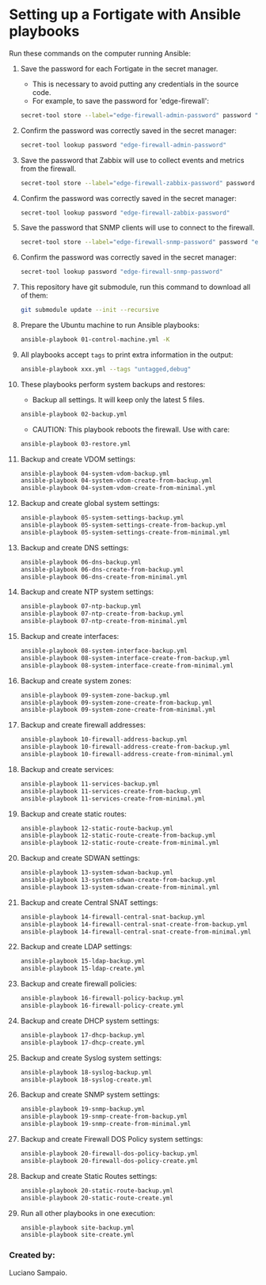 # Setting up a Fortigate with Ansible playbooks

Run these commands on the computer running Ansible:

1. Save the password for each Fortigate in the secret manager.

    - This is necessary to avoid putting any credentials in the source code.
    - For example, to save the password for 'edge-firewall':
    ```bash
    secret-tool store --label="edge-firewall-admin-password" password "edge-firewall-admin-password"
    ```

1. Confirm the password was correctly saved in the secret manager:
    ```bash
    secret-tool lookup password "edge-firewall-admin-password"
    ```

1. Save the password that Zabbix will use to collect events and metrics from the firewall.

    ```bash
    secret-tool store --label="edge-firewall-zabbix-password" password "edge-firewall-zabbix-password"
    ```

1. Confirm the password was correctly saved in the secret manager:
    ```bash
    secret-tool lookup password "edge-firewall-zabbix-password"
    ```

1. Save the password that SNMP clients will use to connect to the firewall.

    ```bash
    secret-tool store --label="edge-firewall-snmp-password" password "edge-firewall-snmp-password"
    ```

1. Confirm the password was correctly saved in the secret manager:
    ```bash
    secret-tool lookup password "edge-firewall-snmp-password"
    ```

1. This repository have git submodule, run this command to download all of them:
    ```bash
    git submodule update --init --recursive
    ```

1. Prepare the Ubuntu machine to run Ansible playbooks:
    ```bash
    ansible-playbook 01-control-machine.yml -K
    ```

1. All playbooks accept `tags` to print extra information in the output:
    ```bash
    ansible-playbook xxx.yml --tags "untagged,debug"
    ```

1. These playbooks perform system backups and restores:
    - Backup all settings. It will keep only the latest 5 files.
    ```bash
    ansible-playbook 02-backup.yml
    ```

    - CAUTION: This playbook reboots the firewall. Use with care:
    ```bash
    ansible-playbook 03-restore.yml
    ```

1. Backup and create VDOM settings:
    ```bash
    ansible-playbook 04-system-vdom-backup.yml
    ansible-playbook 04-system-vdom-create-from-backup.yml
    ansible-playbook 04-system-vdom-create-from-minimal.yml
    ```

1. Backup and create global system settings:
    ```bash
    ansible-playbook 05-system-settings-backup.yml
    ansible-playbook 05-system-settings-create-from-backup.yml
    ansible-playbook 05-system-settings-create-from-minimal.yml
    ```

1. Backup and create DNS settings:
    ```bash
    ansible-playbook 06-dns-backup.yml
    ansible-playbook 06-dns-create-from-backup.yml
    ansible-playbook 06-dns-create-from-minimal.yml
    ```

1. Backup and create NTP system settings:
    ```bash
    ansible-playbook 07-ntp-backup.yml
    ansible-playbook 07-ntp-create-from-backup.yml
    ansible-playbook 07-ntp-create-from-minimal.yml
    ```

1. Backup and create interfaces:
    ```bash
    ansible-playbook 08-system-interface-backup.yml
    ansible-playbook 08-system-interface-create-from-backup.yml
    ansible-playbook 08-system-interface-create-from-minimal.yml
    ```

1. Backup and create system zones:
    ```bash
    ansible-playbook 09-system-zone-backup.yml
    ansible-playbook 09-system-zone-create-from-backup.yml
    ansible-playbook 09-system-zone-create-from-minimal.yml
    ```

1. Backup and create firewall addresses:
    ```bash
    ansible-playbook 10-firewall-address-backup.yml
    ansible-playbook 10-firewall-address-create-from-backup.yml
    ansible-playbook 10-firewall-address-create-from-minimal.yml
    ```

1. Backup and create services:
    ```bash
    ansible-playbook 11-services-backup.yml
    ansible-playbook 11-services-create-from-backup.yml
    ansible-playbook 11-services-create-from-minimal.yml
    ```

1. Backup and create static routes:
    ```bash
    ansible-playbook 12-static-route-backup.yml
    ansible-playbook 12-static-route-create-from-backup.yml
    ansible-playbook 12-static-route-create-from-minimal.yml
    ```

1. Backup and create SDWAN settings:
    ```bash
    ansible-playbook 13-system-sdwan-backup.yml
    ansible-playbook 13-system-sdwan-create-from-backup.yml
    ansible-playbook 13-system-sdwan-create-from-minimal.yml
    ```

1. Backup and create Central SNAT settings:
    ```bash
    ansible-playbook 14-firewall-central-snat-backup.yml
    ansible-playbook 14-firewall-central-snat-create-from-backup.yml
    ansible-playbook 14-firewall-central-snat-create-from-minimal.yml
    ```

1. Backup and create LDAP settings:
    ```bash
    ansible-playbook 15-ldap-backup.yml
    ansible-playbook 15-ldap-create.yml
    ```

1. Backup and create firewall policies:
    ```bash
    ansible-playbook 16-firewall-policy-backup.yml
    ansible-playbook 16-firewall-policy-create.yml
    ```

1. Backup and create DHCP system settings:
    ```bash
    ansible-playbook 17-dhcp-backup.yml
    ansible-playbook 17-dhcp-create.yml
    ```

1. Backup and create Syslog system settings:
    ```bash
    ansible-playbook 18-syslog-backup.yml
    ansible-playbook 18-syslog-create.yml
    ```

1. Backup and create SNMP system settings:
    ```bash
    ansible-playbook 19-snmp-backup.yml
    ansible-playbook 19-snmp-create-from-backup.yml
    ansible-playbook 19-snmp-create-from-minimal.yml
    ```

1. Backup and create Firewall DOS Policy system settings:
    ```bash
    ansible-playbook 20-firewall-dos-policy-backup.yml
    ansible-playbook 20-firewall-dos-policy-create.yml
    ```

1. Backup and create Static Routes settings:
    ```bash
    ansible-playbook 20-static-route-backup.yml
    ansible-playbook 20-static-route-create.yml
    ```

1. Run all other playbooks in one execution:
    ```bash
    ansible-playbook site-backup.yml
    ansible-playbook site-create.yml
    ```

### Created by:

Luciano Sampaio.
